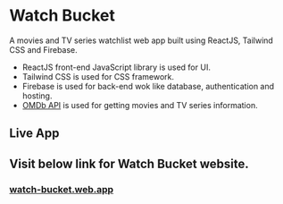 # Watch Bucket

A movies and TV series watchlist web app built using ReactJS, Tailwind CSS and Firebase.

- ReactJS front-end JavaScript library is used for UI.
- Tailwind CSS is used for CSS framework.
- Firebase is used for back-end wok like database, authentication and hosting.
- [OMDb API](https://www.omdbapi.com/) is used for getting movies and TV series information.

## Live App

## Visit below link for Watch Bucket website.

### [watch-bucket.web.app](https://watch-bucket.web.app/)
